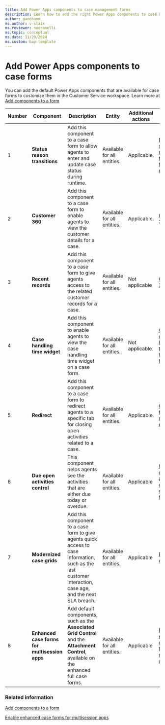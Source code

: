 ```yaml
---
title: Add Power Apps components to case management forms 
description: Learn how to add the right Power Apps components to case management forms.
author: gandhamm 
ms.author: v-slaik
ms.reviewer: neeranelli 
ms.topic: conceptual 
ms.date: 11/20/2024
ms.custom: bap-template 
---
```


# Add Power Apps components to case forms

You can add the default Power Apps components that are available for case forms to customize them in the Customer Service workspace. Learn more at [Add components to a form](/power-apps/maker/model-driven-apps/add-move-configure-or-delete-components-on-form)


|Number |Component |Description |Entity |Additional actions |Additional information|
|-------|----------|------------|-------|-------------------|----------------------|
|1 |**Status reason transitions** |Add this component to a case form to allow agents to enter and update case status during runtime. | Available for all entities. | Applicable. |[Define status reason transitions for case management](define-status-reason-transitions-case-management.md)|
|2 |**Customer 360** |Add this component to a case form to enable agents to view the customer details for a case. | Available for all entities. | Applicable. | [Customer 360](add-display-components-to-case-form.md)| 
|3 |**Recent records** |Add this component to a case form to give agents access to the related customer records for a case. |Available for all entities. |Not applicable |[Customer 360](add-display-components-to-case-form.md)|
|4 |**Case handling time widget** |Add this component to enable agents to view the case handling time widget on a case form. |Available for all entities. |Not applicable. |[Configure case handling time widget to case forms](add-case-handling-time.md)|  
|5 |**Redirect** |Add this component to a case form to redirect agents to a specific tab for closing open activities related to a case. |Available for all entities. |Applicable. |[Customize the case resolution experience](add-enhanced-case-management.md)|    
|6 |**Due open activities control** |This component helps agents see the activities that are either due today or overdue. |Available for all entities. |Applicable |[Use the Due open activities control to customize forms](add-due-open-activities.md)|
|7 |**Modernized case grids** |Add this component to a case form to give agents quick access to case information, such as the last customer interaction, case age, and the next SLA breach. |Available for all entities. |Applicable |[Enable case grids](enable-case-grids.md)|
|8 |**Enhanced case forms for multisession apps** |Add default components, such as the **Associated Grid Control** and the **Attachment Control**, available on the enhanced full case forms. |Available for all entities. |Applicable |[Enable enhanced case forms for multisession apps](case-enh-config.md)|


### Related information

[Add components to a form](/power-apps/maker/model-driven-apps/add-move-configure-or-delete-components-on-form)

[Enable enhanced case forms for multisession apps](case-enh-config.md)